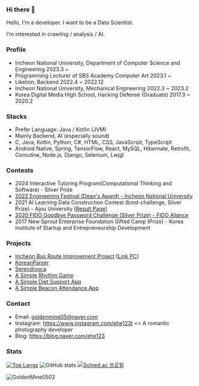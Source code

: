 ### Hi there 👋

Hello, I'm a developer. I want to be a Data Scientist.

I'm interested in crawling / analysis / AI.

### Profile
  -  Incheon National University, Department of Computer Science and Engineering 2023.3 ~
  -  Programming Lecturer of SBS Academy Computer Art 2023.1 ~ 
  -  Likelion, Backend 2022.4 ~ 2022.12
  -  Incheon National University, Mechanical Engineering 2022.3 ~ 2023.2
  -  Korea Digital Media High School, Hacking Defense (Graduate) 2017.3 ~ 2020.2

### Stacks
  -  Prefer Language: Java / Kotlin (JVM)
  -  Mainly Backend, AI (especially sound)
  -  C, Java, Kotlin, Python, C#, HTML, CSS, JavaScript, TypeScript
  -  Android Native, Spring, TensorFlow, React, MySQL, Hibernate, Retrofit, Coroutine, Node.js, Django, Selenium, Lwjgl

### Contests
  - 2024 Interactive Tutoring Program(Computational Thinking and Software) - Silver Prize
  - <a href="https://github.com/INU-Metaverse">2022 Engineering Festival (Dean's Award) - Incheon National University</a>
  - 2021 AI Learning Data Construction Contest (bmd-challenge, Silver Prize) - Ajou University [<a href="https://sites.google.com/view/bmdchallenge/%EA%B2%B0%EA%B3%BC-%EB%B0%9C%ED%91%9C">Result Page</a>]
  - <a href="https://github.com/owjs3901/ProtectHome">2020 FIDO Goodbye Password Challenge (Silver Prize) - FIDO Aliance</a>
  - 2017 New Sprout Enterprise Foundation Gifted Camp (Prize) - Korea Institute of Startup and Entrepreneurship Development

### Projects
  - <a href="https://github.com/GoldenMine0502/bus_improvement_backend">Incheon Bus Route Improvement Project</a> [<a href="http://web.goldenmine.kr:3000/">Link PC</a>]
  - <a href="https://github.com/GoldenMine0502/KoreanParser5">KoreanParser</a>
  - <a href="https://github.com/GoldenMine0502/Serendivoca">Serendivoca</a>
  - <a href="https://github.com/GoldenMine0502/RhythmGameJava">A Simple Rhythm Game</a>
  - <a href="https://github.com/GoldenMine0502/DietSupport">A Simple Diet Support App</a>
  - <a href="https://github.com/GoldenMine0502/BeaconServer">A Simple Beacon Attendance App</a>

### Contact
  - Email: goldenmine05@naver.com
  - Instagram: https://www.instagram.com/ehe123t << A romantic photography developer
  - Blog: https://blog.naver.com/ehe123

### Stats

[![Top Langs](https://github-readme-stats.vercel.app/api/top-langs/?username=GoldenMine0502&layout=compact)](https://github.com/anuraghazra/github-readme-stats)
![GitHub stats](https://github-readme-stats.vercel.app/api?username=GoldenMine0502&count_private=true&show_icons=true)
[![Solved.ac
프로필](http://mazassumnida.wtf/api/generate_badge?boj=ehe123)](https://solved.ac/ehe123)
<p align="left"> <img src="https://komarev.com/ghpvc/?username=GoldenMine0502&label=Profile%20views&color=0e75b6&style=flat" alt="GoldenMine0502" /></p>

<!--
**GoldenMine0502/GoldenMine0502** is a ✨ _special_ ✨ repository because its `README.md` (this file) appears on your GitHub profile.

Here are some ideas to get you started:

- 🔭 I’m currently working on ...
- 🌱 I’m currently learning ...
- 👯 I’m looking to collaborate on ...
- 🤔 I’m looking for help with ...
- 💬 Ask me about ...
- 📫 How to reach me: ...
- 😄 Pronouns: ...
- ⚡ Fun fact: ...
-->
